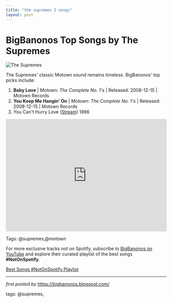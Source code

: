 ```yaml
---
title: "the supremes 2 songs"
layout: post
---
```

<h1>BigBanonos Top Songs by The Supremes</h1>
<img alt="The Supremes" src="https://cdn.britannica.com/40/102440-050-4D4C5E29/Supremes-Florence-Ballard-Mary-Wilson-Diana-Ross.jpg" /> <p>The Supremes' classic Motown sound remains timeless. BigBanonos' top picks include:</p> <ol> <li><strong>Baby Love</strong> | <em>Motown: The Complete No. 1's</em> | Released: 2008-12-15 | Motown Records</li> <li><strong>You Keep Me Hangin' On</strong> | <em>Motown: The Complete No. 1's</em> | Released: 2008-12-15 | Motown Records</li><li><span data-sheets-root="1"><span>You Can't Hurry Love (</span><span><a class="in-cell-link" href="https://draft.blogger.com/blog/post/edit/6817930984197672883/8326881601823561461#" target="_blank">Stream</a></span><span>) 1966</span></span></li>
</ol> <div> <iframe allow="autoplay; clipboard-write; encrypted-media; fullscreen; picture-in-picture" frameborder="0" height="352" loading="lazy" src="https://open.spotify.com/embed/playlist/0Z7qR6ZmD6UsQlssM7zrh2?utm_source=generator" width="100%"></iframe>
</div>
<p>Tags: @supremes,@motown</p>


<!--Subscribe and Playlist Links-->
<div>
    <p>For more exclusive tracks not on Spotify, subscribe to <a href="https://www.youtube.com/@BigBanonos" target="_blank">BigBanonos on YouTube</a> and explore their curated playlist of the best songs <strong>#NotOnSpotify</strong>.</p>
    <p><a href="https://www.youtube.com/playlist?list=PLtuNtuTatqI0kFahUCbtbfenC_ET5O_tr" target="_blank">Best Songs #NotOnSpotify Playlist<br /></a></p></div>

<hr />

<p><em>first posted by</em> <a href="https://bigbanonos.blogspot.com/" rel="noopener" target="_new">https://bigbanonos.blogspot.com/</a></p>

<p>tags: @supremes,</p>

